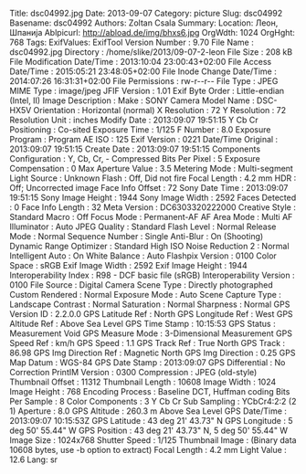 Title: dsc04992.jpg
Date: 2013-09-07
Category: picture
Slug: dsc04992
Basename: dsc04992
Authors: Zoltan Csala
Summary:
Location: Леон, Шпанија
Ablpicurl: http://abload.de/img/bhxs6.jpg
OrgWdth: 1024
OrgHght: 768
Tags:
ExifValues: ExifTool Version Number : 9.70
            File Name : dsc04992.jpg
            Directory : /home/slike/2013/09-07-2-leon
            File Size : 208 kB
            File Modification Date/Time : 2013:10:04 23:00:43+02:00
            File Access Date/Time : 2015:05:21 23:48:05+02:00
            File Inode Change Date/Time : 2014:07:26 16:31:31+02:00
            File Permissions : rw-r--r--
            File Type : JPEG
            MIME Type : image/jpeg
            JFIF Version : 1.01
            Exif Byte Order : Little-endian (Intel, II)
            Image Description :
            Make : SONY
            Camera Model Name : DSC-HX5V
            Orientation : Horizontal (normal)
            X Resolution : 72
            Y Resolution : 72
            Resolution Unit : inches
            Modify Date : 2013:09:07 19:51:15
            Y Cb Cr Positioning : Co-sited
            Exposure Time : 1/125
            F Number : 8.0
            Exposure Program : Program AE
            ISO : 125
            Exif Version : 0221
            Date/Time Original : 2013:09:07 19:51:15
            Create Date : 2013:09:07 19:51:15
            Components Configuration : Y, Cb, Cr, -
            Compressed Bits Per Pixel : 5
            Exposure Compensation : 0
            Max Aperture Value : 3.5
            Metering Mode : Multi-segment
            Light Source : Unknown
            Flash : Off, Did not fire
            Focal Length : 4.2 mm
            HDR : Off; Uncorrected image
            Face Info Offset : 72
            Sony Date Time : 2013:09:07 19:51:15
            Sony Image Height : 1944
            Sony Image Width : 2592
            Faces Detected : 0
            Face Info Length : 32
            Meta Version : DC6303320222000
            Creative Style : Standard
            Macro : Off
            Focus Mode : Permanent-AF
            AF Area Mode : Multi
            AF Illuminator : Auto
            JPEG Quality : Standard
            Flash Level : Normal
            Release Mode : Normal
            Sequence Number : Single
            Anti-Blur : On (Shooting)
            Dynamic Range Optimizer : Standard
            High ISO Noise Reduction 2 : Normal
            Intelligent Auto : On
            White Balance : Auto
            Flashpix Version : 0100
            Color Space : sRGB
            Exif Image Width : 2592
            Exif Image Height : 1944
            Interoperability Index : R98 - DCF basic file (sRGB)
            Interoperability Version : 0100
            File Source : Digital Camera
            Scene Type : Directly photographed
            Custom Rendered : Normal
            Exposure Mode : Auto
            Scene Capture Type : Landscape
            Contrast : Normal
            Saturation : Normal
            Sharpness : Normal
            GPS Version ID : 2.2.0.0
            GPS Latitude Ref : North
            GPS Longitude Ref : West
            GPS Altitude Ref : Above Sea Level
            GPS Time Stamp : 10:15:53
            GPS Status : Measurement Void
            GPS Measure Mode : 3-Dimensional Measurement
            GPS Speed Ref : km/h
            GPS Speed : 1.1
            GPS Track Ref : True North
            GPS Track : 86.98
            GPS Img Direction Ref : Magnetic North
            GPS Img Direction : 0.25
            GPS Map Datum : WGS-84
            GPS Date Stamp : 2013:09:07
            GPS Differential : No Correction
            PrintIM Version : 0300
            Compression : JPEG (old-style)
            Thumbnail Offset : 11312
            Thumbnail Length : 10608
            Image Width : 1024
            Image Height : 768
            Encoding Process : Baseline DCT, Huffman coding
            Bits Per Sample : 8
            Color Components : 3
            Y Cb Cr Sub Sampling : YCbCr4:2:2 (2 1)
            Aperture : 8.0
            GPS Altitude : 260.3 m Above Sea Level
            GPS Date/Time : 2013:09:07 10:15:53Z
            GPS Latitude : 43 deg 21' 43.73" N
            GPS Longitude : 5 deg 50' 55.44" W
            GPS Position : 43 deg 21' 43.73" N, 5 deg 50' 55.44" W
            Image Size : 1024x768
            Shutter Speed : 1/125
            Thumbnail Image : (Binary data 10608 bytes, use -b option to extract)
            Focal Length : 4.2 mm
            Light Value : 12.6
Lang: sr

